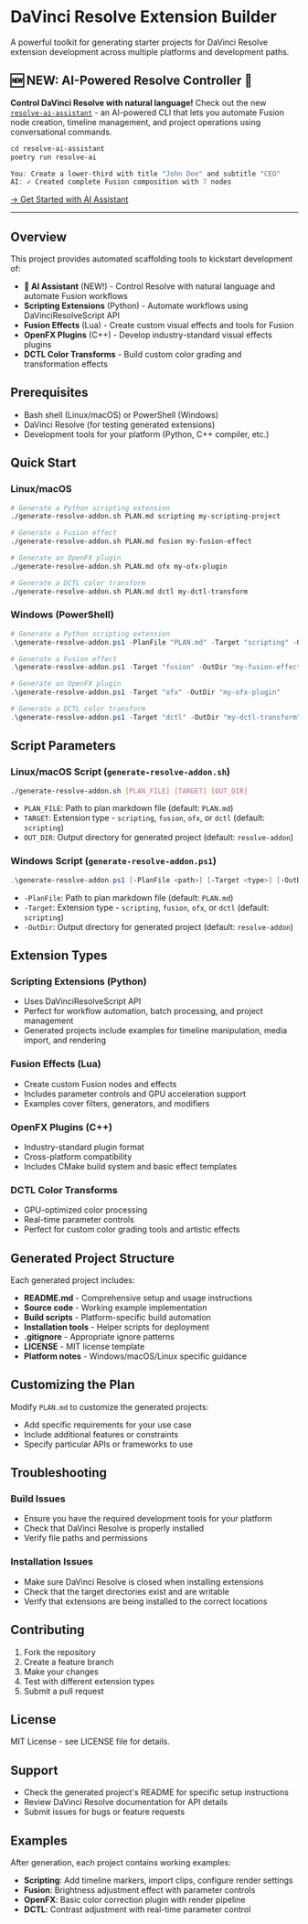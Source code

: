 # DaVinci Resolve Extension Builder

A powerful toolkit for generating starter projects for DaVinci Resolve extension development across multiple platforms and development paths.

## 🆕 **NEW: AI-Powered Resolve Controller** 🤖

**Control DaVinci Resolve with natural language!** Check out the new [`resolve-ai-assistant`](resolve-ai-assistant/) - an AI-powered CLI that lets you automate Fusion node creation, timeline management, and project operations using conversational commands.

```powershell
cd resolve-ai-assistant
poetry run resolve-ai

You: Create a lower-third with title "John Doe" and subtitle "CEO"
AI: ✓ Created complete Fusion composition with 7 nodes
```

[→ Get Started with AI Assistant](resolve-ai-assistant/QUICKSTART.md)

---

## Overview

This project provides automated scaffolding tools to kickstart development of:
- **🤖 AI Assistant** (NEW!) - Control Resolve with natural language and automate Fusion workflows
- **Scripting Extensions** (Python) - Automate workflows using DaVinciResolveScript API
- **Fusion Effects** (Lua) - Create custom visual effects and tools for Fusion
- **OpenFX Plugins** (C++) - Develop industry-standard visual effects plugins
- **DCTL Color Transforms** - Build custom color grading and transformation effects

## Prerequisites

- Bash shell (Linux/macOS) or PowerShell (Windows)
- DaVinci Resolve (for testing generated extensions)
- Development tools for your platform (Python, C++ compiler, etc.)

## Quick Start

### Linux/macOS

```bash
# Generate a Python scripting extension
./generate-resolve-addon.sh PLAN.md scripting my-scripting-project

# Generate a Fusion effect
./generate-resolve-addon.sh PLAN.md fusion my-fusion-effect

# Generate an OpenFX plugin
./generate-resolve-addon.sh PLAN.md ofx my-ofx-plugin

# Generate a DCTL color transform
./generate-resolve-addon.sh PLAN.md dctl my-dctl-transform
```

### Windows (PowerShell)

```powershell
# Generate a Python scripting extension
.\generate-resolve-addon.ps1 -PlanFile "PLAN.md" -Target "scripting" -OutDir "my-scripting-project"

# Generate a Fusion effect
.\generate-resolve-addon.ps1 -Target "fusion" -OutDir "my-fusion-effect"

# Generate an OpenFX plugin
.\generate-resolve-addon.ps1 -Target "ofx" -OutDir "my-ofx-plugin"

# Generate a DCTL color transform
.\generate-resolve-addon.ps1 -Target "dctl" -OutDir "my-dctl-transform"
```

## Script Parameters

### Linux/macOS Script (`generate-resolve-addon.sh`)

```bash
./generate-resolve-addon.sh [PLAN_FILE] [TARGET] [OUT_DIR]
```

- `PLAN_FILE`: Path to plan markdown file (default: `PLAN.md`)
- `TARGET`: Extension type - `scripting`, `fusion`, `ofx`, or `dctl` (default: `scripting`)
- `OUT_DIR`: Output directory for generated project (default: `resolve-addon`)

### Windows Script (`generate-resolve-addon.ps1`)

```powershell
.\generate-resolve-addon.ps1 [-PlanFile <path>] [-Target <type>] [-OutDir <dir>]
```

- `-PlanFile`: Path to plan markdown file (default: `PLAN.md`)
- `-Target`: Extension type - `scripting`, `fusion`, `ofx`, or `dctl` (default: `scripting`)
- `-OutDir`: Output directory for generated project (default: `resolve-addon`)

## Extension Types

### Scripting Extensions (Python)
- Uses DaVinciResolveScript API
- Perfect for workflow automation, batch processing, and project management
- Generated projects include examples for timeline manipulation, media import, and rendering

### Fusion Effects (Lua)
- Create custom Fusion nodes and effects
- Includes parameter controls and GPU acceleration support
- Examples cover filters, generators, and modifiers

### OpenFX Plugins (C++)
- Industry-standard plugin format
- Cross-platform compatibility
- Includes CMake build system and basic effect templates

### DCTL Color Transforms
- GPU-optimized color processing
- Real-time parameter controls
- Perfect for custom color grading tools and artistic effects

## Generated Project Structure

Each generated project includes:
- **README.md** - Comprehensive setup and usage instructions
- **Source code** - Working example implementation
- **Build scripts** - Platform-specific build automation
- **Installation tools** - Helper scripts for deployment
- **.gitignore** - Appropriate ignore patterns
- **LICENSE** - MIT license template
- **Platform notes** - Windows/macOS/Linux specific guidance

## Customizing the Plan

Modify `PLAN.md` to customize the generated projects:
- Add specific requirements for your use case
- Include additional features or constraints
- Specify particular APIs or frameworks to use

## Troubleshooting

### Build Issues
- Ensure you have the required development tools for your platform
- Check that DaVinci Resolve is properly installed
- Verify file paths and permissions

### Installation Issues
- Make sure DaVinci Resolve is closed when installing extensions
- Check that the target directories exist and are writable
- Verify that extensions are being installed to the correct locations

## Contributing

1. Fork the repository
2. Create a feature branch
3. Make your changes
4. Test with different extension types
5. Submit a pull request

## License

MIT License - see LICENSE file for details.

## Support

- Check the generated project's README for specific setup instructions
- Review DaVinci Resolve documentation for API details
- Submit issues for bugs or feature requests

## Examples

After generation, each project contains working examples:
- **Scripting**: Add timeline markers, import clips, configure render settings
- **Fusion**: Brightness adjustment effect with parameter controls
- **OpenFX**: Basic color correction plugin with render pipeline
- **DCTL**: Contrast adjustment with real-time parameter control